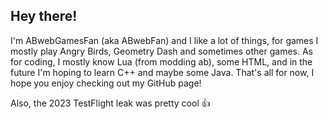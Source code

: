 ## Hey there!
I'm ABwebGamesFan (aka ABwebFan) and I like a lot of things, for games I mostly play Angry Birds, Geometry Dash and sometimes other games.
As for coding, I mostly know Lua (from modding ab), some HTML, and in the future I'm hoping to learn C++ and maybe some Java.
That's all for now, I hope you enjoy checking out my GitHub page!

Also, the 2023 TestFlight leak was pretty cool :thumbsup:
